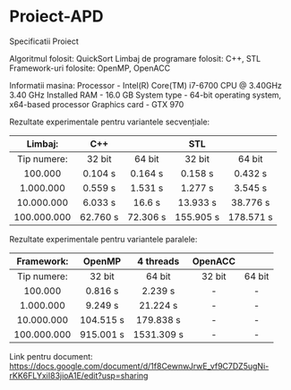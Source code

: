 # Proiect-APD

 Specificatii Proiect


Algoritmul folosit: QuickSort
Limbaj de programare folosit: C++, STL 
Framework-uri folosite: OpenMP, OpenACC

Informatii masina: 
Processor - Intel(R) Core(TM) i7-6700 CPU @ 3.40GHz   3.40 GHz
Installed RAM - 16.0 GB
System type - 64-bit operating system, x64-based processor
Graphics card - GTX 970

Rezultate experimentale pentru variantele secvențiale:

| Limbaj:  | C++ |  | STL |  |
| :-------------: | :-------------: |  :-------------: |  :-------------: |  :-------------: |
| Tip numere:  | 32 bit | 64 bit | 32 bit | 64 bit |
| 100.000  | 0.104 s  | 0.164 s  |  0.158 s  |  0.432 s  |
| 1.000.000  | 0.559 s  |  1.531 s  |  1.277 s  |  3.545 s  |
| 10.000.000  | 6.033 s  |  16.6 s  |  13.933 s  |  38.776 s  |
| 100.000.000  | 62.760 s  |  72.306 s  |  155.905 s  |  178.571 s  |

Rezultate experimentale pentru variantele paralele:

| Framework:  | OpenMP | 4 threads | OpenACC |  |
| :-------------: | :-------------: |  :-------------: |  :-------------: |  :-------------: |
| Tip numere:  | 32 bit | 64 bit | 32 bit | 64 bit |
| 100.000  | 0.816 s  | 2.239 s  |  -  |  -  |
| 1.000.000  | 9.249 s  |  21.224 s  |  -  |  -  |
| 10.000.000  | 104.515 s  |  179.838 s  |  -  |  -  |
| 100.000.000  | 915.001 s  |  1531.309 s  |  -  |  -  |


Link pentru document:
https://docs.google.com/document/d/1f8CewnwJrwE_vf9C7DZ5ugNi-rKK6FLYxiI83jioA1E/edit?usp=sharing
